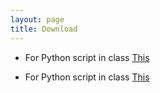 ```yaml
---
layout: page
title: Download
---
```



<!-- * For Python script in class [Download](https://nontapatnon.github.io/python-course-master/Teaching/python.py) -->

* For Python script in class [This](https://nontapatnon.github.io/python-course-master/Teaching/python.py 'Link title')

* For Python script in class [This](https://nontapatnon.github.io/python-course-master/Teaching/python.txt 'Link title')
